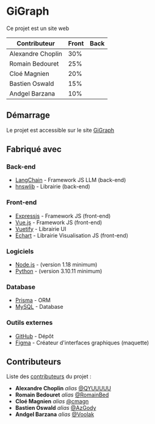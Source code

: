 # GiGraph

Ce projet est un site web

| Contributeur | Front | Back |
| ----------------- | --------------------- | --------------------- 
| Alexandre Choplin | 30%                   |
| Romain Bedouret   | 25%                   |
| Cloé Magnien      | 20%                   |
| Bastien Oswald    | 15%                   |
| Andgel Barzana    | 10%                   |

## Démarrage

Le projet est accessible sur le site [GiGraph](https://gigraph.fr)

## Fabriqué avec

### Back-end
* [LangChain](https://github.com/hwchase17/langchainjs) - Framework JS LLM (back-end)
* [hnswlib](https://github.com/nmslib/hnswlib) - Librairie (back-end)
### Front-end
* [Expressjs](https://expressjs.com) - Framework JS (front-end)
* [Vue.js](https://vuejs.org) - Framework JS (front-end)
* [Vuetify](https://vuetifyjs.com) - Librairie UI
* [Echart](https://echarts.apache.org) - Librairie Visualisation JS  (front-end)
### Logiciels
* [Node.js](https://nodejs.org) - (version 1.18 minimum)
* [Python](https://www.python.org) - (version 3.10.11 minimum)
### Database
* [Prisma](https://www.prisma.io) - ORM
* [MySQL](https://www.mysql.com) - Database
### Outils externes
* [GitHub](https://github.com/Voolak/GiGraph) - Dépôt
* [Figma](https://www.figma.com) - Créateur d'interfaces graphiques (maquette)

## Contributeurs
Liste des [contributeurs](https://github.com/Voolak/GiGraph/contributors) du projet :
* **Alexandre Choplin** _alias_ [@QYUUUUU](https://github.com/QYUUUUU)
* **Romain Bedouret** _alias_ [@RomainBed](https://github.com/RomainBed)
* **Cloé Magnien** _alias_ [@cmagn](https://github.com/cmagn)
* **Bastien Oswald** _alias_ [@AzGody](https://github.com/AzGody)
* **Andgel Barzana** _alias_ [@Voolak](https://github.com/Voolak)
